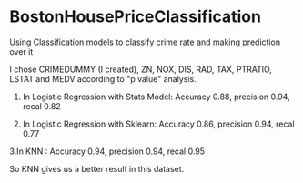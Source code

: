 # BostonHousePriceClassification
Using Classification models to classify crime rate and making prediction over it

I chose CRIMEDUMMY (I created), ZN, NOX, DIS, RAD, TAX, PTRATIO, LSTAT and MEDV according to "p value" analysis.
1. In Logistic Regression with Stats Model:
Accuracy 0.88, precision 0.94, recal 0.82

2. In Logistic Regression with Sklearn:
Accuracy 0.86, precision 0.94, recal 0.77

3.In KNN :
Accuracy 0.94, precision 0.94, recal 0.95

So KNN gives us a better result in this dataset.
